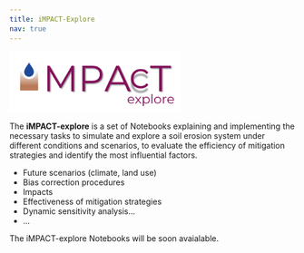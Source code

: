 ```yaml
---
title: iMPACT-Explore
nav: true
---
```


<img src="images/iMPACT-Explore_logo.png" alt="iMPACT-Explore logo" style="width:60%;" >

The **iMPACT-explore** is a set of Notebooks explaining and implementing the necessary tasks to simulate and explore a soil erosion system under different conditions and scenarios, to evaluate the efficiency of mitigation strategies and identify the most influential factors.

- Future scenarios (climate, land use)
- Bias correction procedures
- Impacts
- Effectiveness of mitigation strategies
- Dynamic sensitivity analysis…
- ...

The iMPACT-explore Notebooks will be soon avaialable.